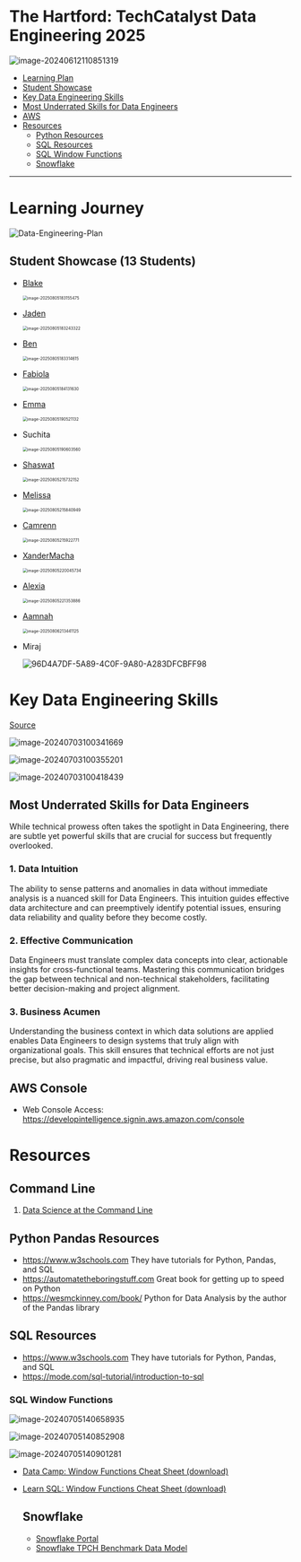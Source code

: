 # The Hartford: TechCatalyst Data Engineering 2025



![image-20240612110851319](images/image-20240612110851319.png)

* [Learning Plan](#learning-journey)
* [Student Showcase](#Student-Showcase)
* [Key Data Engineering Skills](#key-data-engineering-skills)
* [Most Underrated Skills for Data Engineers](#Most-Underrated-Skills-for-Data-Engineers)
* [AWS](#aws-console)
* [Resources](#resources)
  * [Python Resources](#python-pandas-resources)
  * [SQL Resources](#sql-resources)
  * [SQL Window Functions](#sql-window-functions)
  * [Snowflake](#snowflake)

---

# Learning Journey

![Data-Engineering-Plan](images/Data-Engineering-Plan.png)



## Student Showcase (13 Students)

* [Blake](https://github.com/Havenfire/techcatalyst-2025/blob/master/S3_Snowflake_Pipeline/Lab_Written_solutions.md)

  <img src="images/image-20250805183155475.png" alt="image-20250805183155475" style="zoom:50%;" />

* [Jaden](https://github.com/JadenAstle/techcatalyst-2025/blob/main/aws_snowpipe_labs/submission.md)

  <img src="images/image-20250805183243322.png" alt="image-20250805183243322" style="zoom:50%;" />

* [Ben](https://github.com/BenA669/BAtechca/blob/main/lab1-5/etl_solution.md)

  <img src="images/image-20250805183314615.png" alt="image-20250805183314615" style="zoom:50%;" />

* [Fabiola](https://github.com/fabiola-rojas/techcat2025-fabiola/tree/baeb1ed41030e6a973ed5af3e50b9682840e5087/w6-work/S3%20and%20Snowflake%20(w6d1))

  <img src="images/image-20250805184131630.png" alt="image-20250805184131630" style="zoom:50%;" />

* [Emma](https://github.com/emmaparadis/techcatalyst2025/blob/main/AWS_Snowpipe_Project/lab.md)

  <img src="images/image-20250805190521132.png" alt="image-20250805190521132" style="zoom:50%;" />

* Suchita

  <img src="images/image-20250805190603560.png" alt="image-20250805190603560" style="zoom:50%;" />

* [Shaswat](https://github.com/Shaswat975/techcatalyst-2025/tree/main/Week%206%20Labs%201-5)

  <img src="images/image-20250805215732152.png" alt="image-20250805215732152" style="zoom:50%;" />

  

* [Melissa](https://github.com/melissarfranco25/techCat25/tree/main/Training/Week_6)

  <img src="images/image-20250805215840949.png" alt="image-20250805215840949" style="zoom:50%;" />

* [Camrenn](https://github.com/CamrennWallace-Rivera/techcatalyst-2025/blob/main/Camrenn_SnowPipe_Lab/Cam_Pipe.md)

  <img src="images/image-20250805215922771.png" alt="image-20250805215922771" style="zoom:50%;" />

* [XanderMacha](https://github.com/xandermacha/techcat-de-2025/blob/master/s3%20and%20snowpipe/s3%20and%20snowpipe.md)

  <img src="images/image-20250805220045734.png" alt="image-20250805220045734" style="zoom:50%;" />

* [Alexia](https://github.com/AlexiaAdams/techcat-2025/tree/main/Snowpipe)

  <img src="images/image-20250805221353886.png" alt="image-20250805221353886" style="zoom:50%;" />

  

* [Aamnah](https://github.com/aamnahmprof/techcat_de/tree/main/S3_Snowpipe)

  <img src="images/image-20250806213441125.png" alt="image-20250806213441125" style="zoom:50%;" />

* Miraj

  ![96D4A7DF-5A89-4C0F-9A80-A283DFCBFF98](images/96D4A7DF-5A89-4C0F-9A80-A283DFCBFF98.png)

# Key Data Engineering Skills

[Source](https://www.tealhq.com/skills/data-engineer)

![image-20240703100341669](images/image-20240703100341669.png)

![image-20240703100355201](images/image-20240703100355201.png)

![image-20240703100418439](images/image-20240703100418439.png)

## Most Underrated Skills for Data Engineers

While technical prowess often takes the spotlight in Data Engineering, there are subtle yet powerful skills that are crucial for success but frequently overlooked.

### 1. Data Intuition

The ability to sense patterns and anomalies in data without immediate analysis is a nuanced skill for Data Engineers. This intuition guides effective data architecture and can preemptively identify potential issues, ensuring data reliability and quality before they become costly.

### 2. Effective Communication

Data Engineers must translate complex data concepts into clear, actionable insights for cross-functional teams. Mastering this communication bridges the gap between technical and non-technical stakeholders, facilitating better decision-making and project alignment.

### 3. Business Acumen

Understanding the business context in which data solutions are applied enables Data Engineers to design systems that truly align with organizational goals. This skill ensures that technical efforts are not just precise, but also pragmatic and impactful, driving real business value.

## AWS Console

* Web Console Access: https://developintelligence.signin.aws.amazon.com/console

# Resources

## Command Line

1. [Data Science at the Command Line](https://jeroenjanssens.com/dsatcl/)

## Python Pandas Resources

* https://www.w3schools.com They have tutorials for Python, Pandas, and SQL
* https://automatetheboringstuff.com Great book for getting up to speed on Python
* https://wesmckinney.com/book/ Python for Data Analysis by the author of the Pandas library 

## SQL Resources

* https://www.w3schools.com They have tutorials for Python, Pandas, and SQL
* https://mode.com/sql-tutorial/introduction-to-sql 

### SQL Window Functions

![image-20240705140658935](images/image-20240705140658935.png)

![image-20240705140852908](images/image-20240705140852908.png)

![image-20240705140901281](images/image-20240705140901281.png)



* [Data Camp: Window Functions Cheat Sheet (download)](https://images.datacamp.com/image/upload/v1713890725/Marketing/Blog/SQL_Window_Functions_1_1.pdf)

* [Learn SQL: Window Functions Cheat Sheet (download)](https://learnsql.com/blog/sql-window-functions-cheat-sheet/Window_Functions_Cheat_Sheet.pdf)

  ## Snowflake

  * [Snowflake Portal](https://wpa36811.snowflakecomputing.com/)
  * [Snowflake TPCH Benchmark Data Model](https://docs.snowflake.com/en/user-guide/sample-data-tpch)

  

